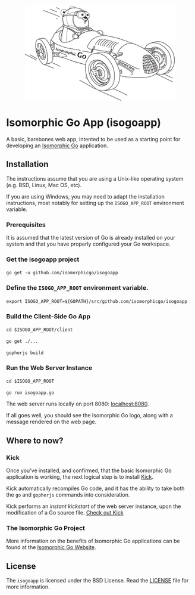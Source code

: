 <p align="center"><a href="http://isomorphicgo.org" target="_blank"><img src="https://github.com/isomorphicgo/isogoapp/blob/master/static/images/isomorphic_go_logo.png"></a></p>

# Isomorphic Go App (isogoapp)

A basic, barebones web app, intented to be used as a starting point for developing an [Isomorphic Go](http://isomorphicgo.org) application.

## Installation

The instructions assume that you are using a Unix-like operating system (e.g. BSD, Linux, Mac OS, etc).

If you are using Windows, you may need to adapt the installation instructions, most notably for setting up the `ISOGO_APP_ROOT` environment variable.

### Prerequisites

It is assumed that the latest version of Go is already installed on your system and that you have properly configured your Go workspace.

### Get the isogoapp project
`go get -u github.com/isomorphicgo/isogoapp`


### Define the `ISOGO_APP_ROOT` environment variable.
`export ISOGO_APP_ROOT=${GOPATH}/src/github.com/isomorphicgo/isogoapp`


### Build the Client-Side Go App
`cd $ISOGO_APP_ROOT/client`

`go get ./...`

`gopherjs build`

### Run the Web Server Instance

`cd $ISOGO_APP_ROOT`

`go run isogoapp.go`


The web server runs locally on port 8080: [localhost:8080](http://localhost:8080).

If all goes well, you should see the Isomorphic Go logo, along with a message rendered on the web page.


## Where to now?

### Kick

Once you've installed, and confirmed, that the basic Isomorphic Go application is working, the next logical step is to install [Kick](https://github.com/isomorphicgo/kick).

Kick automatically recompiles Go code, and it has the ability to take both the `go` and `gopherjs` commands into consideration. 

Kick performs an *instant kickstart* of the web server instance, upon the modification of a Go source file. [Check out Kick](https://github.com/isomorphicgo/kick)

### The Isomorphic Go Project
More information on the benefits of Isomorphic Go applications can be found at the [Isomorphic Go Website](http://isomorphicgo.org).

## License
The `isogoapp` is licensed under the BSD License. Read the [LICENSE](https://github.com/isomorphicgo/isogoapp/blob/master/LICENSE) file for more information.

